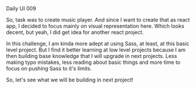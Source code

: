 Daily UI 009

So, task was to create music player. And since I want to create that as
react app, I decided to focus mainly on visual representation here.
Which looks decent, but yeah, I did get idea for another react project.

In this challenge, I am kinda more adept at using Sass, at least,
at this basic level project. But I find it better learning at low
level projects because I am then building base knowledge that I will 
upgrade in next projects. Less making typo mistakes, less reading about basic 
things and more time to focus on pushing Sass to it's limits.

So, let's see what we will be building in next project!
